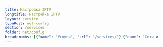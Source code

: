 ```yaml
---
title: Настройка IPTV
longtitle: Настройка IPTV
layout: service
typePost: net-config
section: /services
folder: net/config
breadcrumbs: [{"name": "Услуги", "url": "/services/"},{"name": "Сети и интернет", "url": "/services/net/"},{"name": "Настройка", "url":  "/services/net/config/"}]
---
```

